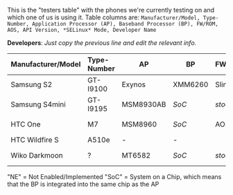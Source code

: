 This is the "testers table" with the phones we're currently testing on and which one of us is using it. Table columns are: `Manufacturer/Model, Type-Number, Application Processor (AP), Baseband Processor (BP), FW/ROM, AOS, API Version, *SELinux* Mode, Developer Name`

**Developers**: *Just copy the previous line and edit the relevant info.*

| Manufacturer/Model    | Type-Number | AP  | BP  | FW/ROM | AOS | API | SELmode | DEV |
|:--------------------- |:----------- | --- | --- |:------ |:--- | --- |:------- |:--- |
Samsung S2 | GT-I9100 | Exynos | XMM6260 | SlimKat | KK 4.4.2b4 | 19 | Permissive | E:V:A
Samsung S4mini | GT-I9195 | MSM8930AB | *SoC* | *stock* | JB 4.2.2 | 17 | Enforcing | E:V:A
HTC One | M7 | MSM8960 | *SoC* | AOKP | KK 4.4.4 | 19 | Permissive | SecUpwN
HTC Wildfire S | A510e | - | - | | | | | He3556 |
Wiko Darkmoon | ? | MT6582 | *SoC* | *stock* | JB 4.2.2 | | *NE*| andr3jx |

"NE" = Not Enabled/Implemented
"SoC" = System on a Chip, which means that the BP is integrated into the same chip as the AP